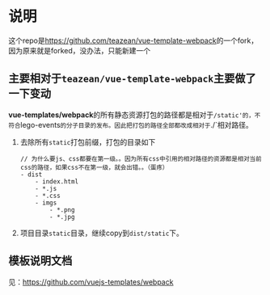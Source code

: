# 说明

这个repo是<https://github.com/teazean/vue-template-webpack>的一个fork，因为原来就是forked，没办法，只能新建一个


## 主要相对于`teazean/vue-template-webpack`主要做了一下变动

**vue-templates/webpack**的所有静态资源打包的路径都是相对于`/static'的，不符合`lego-events`的分子目录的发布。因此把打包的路径全部都改成相对于`./`相对路径。
1. 去除所有`static`打包前缀，打包的目录如下

    ```
    // 为什么要js、css都要在第一级。。因为所有css中引用的相对路径的资源都是相对当前css的路径，如果css不在第一级，就会出错。。（蛋疼）
    - dist
        - index.html
        - *.js
        - *.css
        - imgs
            - *.png
            - *.jpg
    ```
2. 项目目录`static`目录，继续copy到`dist/static`下。

## 模板说明文档
见：<https://github.com/vuejs-templates/webpack>
